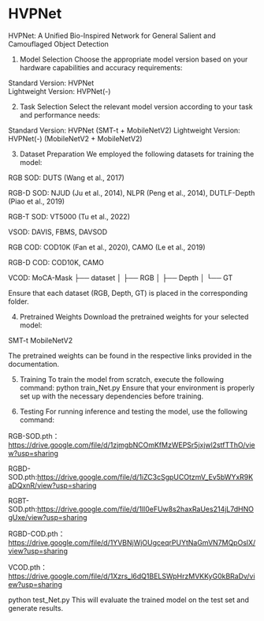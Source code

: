 # HVPNet
HVPNet: A Unified Bio-Inspired Network for General Salient and Camouflaged Object Detection
 1. Model Selection
Choose the appropriate model version based on your hardware capabilities and accuracy requirements:

Standard Version: HVPNet  
Lightweight Version: HVPNet(-)

 2. Task Selection
Select the relevant model version according to your task and performance needs:

Standard Version: HVPNet (SMT-t + MobileNetV2)
Lightweight Version: HVPNet(-) (MobileNetV2 + MobileNetV2)

 3. Dataset Preparation
We employed the following datasets for training the model:

RGB SOD: DUTS (Wang et al., 2017)

RGB-D SOD: NJUD (Ju et al., 2014), NLPR (Peng et al., 2014), DUTLF-Depth (Piao et al., 2019)

RGB-T SOD: VT5000 (Tu et al., 2022)

VSOD: DAVIS, FBMS, DAVSOD

RGB COD: COD10K (Fan et al., 2020), CAMO (Le et al., 2019)

RGB-D COD: COD10K, CAMO

VCOD: MoCA-Mask
├── dataset
│ ├── RGB
│ ├── Depth
│ └── GT

Ensure that each dataset (RGB, Depth, GT) is placed in the corresponding folder.

 4. Pretrained Weights
Download the pretrained weights for your selected model:

SMT-t
MobileNetV2

The pretrained weights can be found in the respective links provided in the documentation.

5. Training
To train the model from scratch, execute the following command:
python train_Net.py
Ensure that your environment is properly set up with the necessary dependencies before training.

6. Testing
For running inference and testing the model, use the following command:



RGB-SOD.pth：https://drive.google.com/file/d/1zjmgbNCOmKfMzWEPSr5jxjwl2stfTThO/view?usp=sharing


RGBD-SOD.pth:https://drive.google.com/file/d/1iZC3cSgpUCOtzmV_Ev5bWYxR9KaDQxnR/view?usp=sharing


RGBT-SOD.pth:https://drive.google.com/file/d/1ll0eFUw8s2haxRaUes214jL7dHNOgUxe/view?usp=sharing

RGBD-COD.pth：https://drive.google.com/file/d/1YVBNjWjOUgceqrPUYtNaGmVN7MQpOslX/view?usp=sharing

VCOD.pth：https://drive.google.com/file/d/1Xzrs_l6dQ1BELSWpHrzMVKKyG0kBRaDv/view?usp=sharing

python test_Net.py
This will evaluate the trained model on the test set and generate results.
